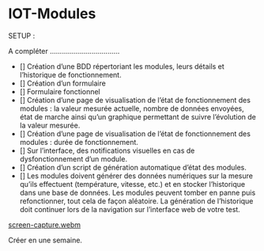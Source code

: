 # IOT-Modules

SETUP :

A compléter ...................................

- []	Création d’une BDD répertoriant les modules, leurs détails et l’historique de fonctionnement.
- [] Création d’un formulaire
- [] Formulaire fonctionnel
- []	Création d’une page de visualisation de l’état de fonctionnement des modules : la valeur mesurée actuelle, nombre de données envoyées, état de marche ainsi qu’un graphique permettant de suivre l’évolution de la valeur mesurée.
- [] Création d’une page de visualisation de l’état de fonctionnement des modules : durée de fonctionnement.
- []	Sur l’interface, des notifications visuelles en cas de dysfonctionnement d’un module.
- [] Création d’un script de génération automatique d’état des modules.
- [] Les modules doivent générer des données numériques sur la mesure qu’ils effectuent (température, vitesse, etc.) et en stocker l’historique dans une base de données. Les modules peuvent tomber en panne puis refonctionner, tout cela de façon aléatoire. La génération de l’historique doit continuer lors de la navigation sur l’interface web de votre test.

[screen-capture.webm]()

Créer en une semaine.
